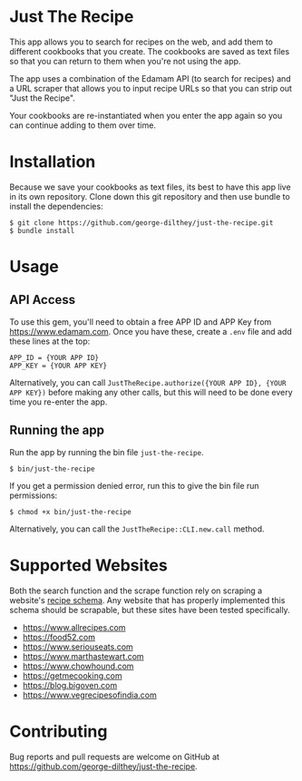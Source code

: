 # Just The Recipe

This app allows you to search for recipes on the web, and add them to different cookbooks that you create. The cookbooks are saved as text files so that you can return to them when you're not using the app. 

The app uses a combination of the Edamam API (to search for recipes) and a URL scraper that allows you to input recipe URLs so that you can strip out "Just the Recipe".

Your cookbooks are re-instantiated when you enter the app again so you can continue adding to them over time.

# Installation

Because we save your cookbooks as text files, its best to have this app live in its own repository. Clone down this git repository and then use bundle to install the dependencies:

    $ git clone https://github.com/george-dilthey/just-the-recipe.git
    $ bundle install

# Usage

## API Access

To use this gem, you'll need to obtain a free APP ID and APP Key from https://www.edamam.com. Once you have these, create a `.env` file and add these lines at the top:

    APP_ID = {YOUR APP ID}
    APP_KEY = {YOUR APP KEY}

Alternatively, you can call `JustTheRecipe.authorize({YOUR APP ID}, {YOUR APP KEY})` before making any other calls, but this will need to be done every time you re-enter the app.

## Running the app

Run the app by running the bin file `just-the-recipe`.
    
    $ bin/just-the-recipe

If you get a permission denied error, run this to give the bin file run permissions:

    $ chmod +x bin/just-the-recipe

Alternatively, you can call the `JustTheRecipe::CLI.new.call` method.

# Supported Websites

Both the search function and the scrape function rely on scraping a website's [recipe schema](https://schema.org/Recipe). Any website that has properly implemented this schema should be scrapable, but these sites have been tested specifically.


* https://www.allrecipes.com
* https://food52.com
* https://www.seriouseats.com
* https://www.marthastewart.com
* https://www.chowhound.com
* https://getmecooking.com
* https://blog.bigoven.com
* https://www.vegrecipesofindia.com


# Contributing

Bug reports and pull requests are welcome on GitHub at https://github.com/george-dilthey/just-the-recipe.
